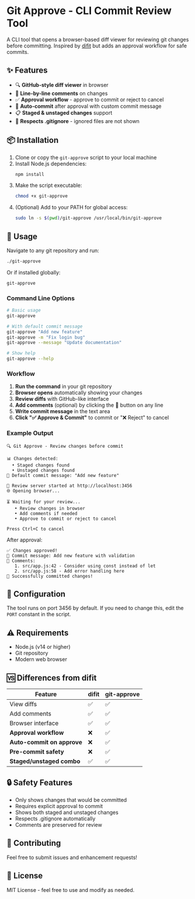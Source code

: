 # Git Approve - CLI Commit Review Tool

A CLI tool that opens a browser-based diff viewer for reviewing git changes before committing. Inspired by [difit](https://github.com/yoshiko-pg/difit) but adds an approval workflow for safe commits.

## ✨ Features

- 🔍 **GitHub-style diff viewer** in browser
- 💬 **Line-by-line comments** on changes
- ✅ **Approval workflow** - approve to commit or reject to cancel
- 🚀 **Auto-commit** after approval with custom commit message
- 📋 **Staged & unstaged changes** support
- 🙈 **Respects .gitignore** - ignored files are not shown

## 📦 Installation

1. Clone or copy the `git-approve` script to your local machine
2. Install Node.js dependencies:
   ```bash
   npm install
   ```
3. Make the script executable:
   ```bash
   chmod +x git-approve
   ```
4. (Optional) Add to your PATH for global access:
   ```bash
   sudo ln -s $(pwd)/git-approve /usr/local/bin/git-approve
   ```

## 🚀 Usage

Navigate to any git repository and run:

```bash
./git-approve
```

Or if installed globally:
```bash
git-approve
```

### Command Line Options

```bash
# Basic usage
git-approve

# With default commit message
git-approve "Add new feature"
git-approve -m "Fix login bug"
git-approve --message "Update documentation"

# Show help
git-approve --help
```

### Workflow

1. **Run the command** in your git repository
2. **Browser opens** automatically showing your changes
3. **Review diffs** with GitHub-like interface
4. **Add comments** (optional) by clicking the 💬 button on any line
5. **Write commit message** in the text area
6. **Click "✅ Approve & Commit"** to commit or "❌ Reject" to cancel

### Example Output

```
🔍 Git Approve - Review changes before commit

📊 Changes detected:
  • Staged changes found
  • Unstaged changes found
📝 Default commit message: "Add new feature"

🚀 Review server started at http://localhost:3456
🌐 Opening browser...

⏳ Waiting for your review...
   • Review changes in browser
   • Add comments if needed
   • Approve to commit or reject to cancel

Press Ctrl+C to cancel
```

After approval:
```
✅ Changes approved!
📝 Commit message: Add new feature with validation
💬 Comments:
   1. src/app.js:42 - Consider using const instead of let
   2. src/app.js:58 - Add error handling here
🎉 Successfully committed changes!
```

## 🔧 Configuration

The tool runs on port 3456 by default. If you need to change this, edit the `PORT` constant in the script.

## ⚠️ Requirements

- Node.js (v14 or higher)
- Git repository
- Modern web browser

## 🆚 Differences from difit

| Feature | difit | git-approve |
|---------|-------|-------------|
| View diffs | ✅ | ✅ |
| Add comments | ✅ | ✅ |
| Browser interface | ✅ | ✅ |
| **Approval workflow** | ❌ | ✅ |
| **Auto-commit on approve** | ❌ | ✅ |
| **Pre-commit safety** | ❌ | ✅ |
| **Staged/unstaged combo** | ✅ | ✅ |

## 🔒 Safety Features

- Only shows changes that would be committed
- Requires explicit approval to commit
- Shows both staged and unstaged changes
- Respects .gitignore automatically
- Comments are preserved for review

## 🤝 Contributing

Feel free to submit issues and enhancement requests!

## 📄 License

MIT License - feel free to use and modify as needed.